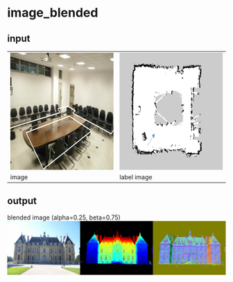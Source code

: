 # image_blended
## input
 <table align="center">
  <tr>
    <td><img src="https://github.com/Todd-Qi/GMapping-ROS-Navigation/blob/master/map/lab-map.jpg" width="480" height="270"></td>
    <td><img src="https://github.com/Todd-Qi/GMapping-ROS-Navigation/blob/master/map/lab-2d-grid-map.png" width="480" height="270"></td>
  </tr>
  <tr>
    <td>image</td>
    <td>label image</td>
  </tr>
</table>

## output
blended image (alpha=0.25, beta=0.75)
![image](https://github.com/Qtodd/image_concatenate/raw/master/image_concatenate/images-folder/image_concatenated.jpg)